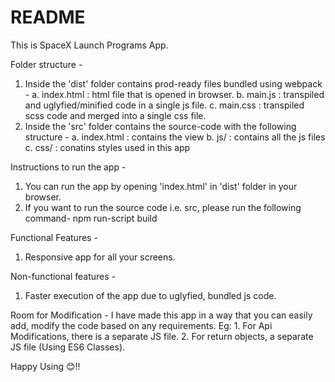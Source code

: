 # README #

This is SpaceX Launch Programs App.

Folder structure - 
1. Inside the 'dist' folder contains prod-ready files bundled using webpack -
    a. index.html       : html file that is opened in browser. 
    b. main.js          : transpiled and uglyfied/minified code in a single js file.
    c. main.css         : transpiled scss code and merged into a single css file.
2. Inside the 'src' folder contains the source-code with the following structure - 
    a. index.html       : contains the view
    b. js/              : contains all the js files
    c. css/             : conatins styles used in this app

Instructions to run the app - 
1. You can run the app by opening 'index.html' in 'dist' folder in your browser.
2. If you want to run the source code i.e. src, please run the following command-
    npm run-script build

Functional Features - 
1. Responsive app for all your screens.

Non-functional features - 
1. Faster execution of the app due to uglyfied, bundled js code.

Room for Modification - 
I have made this app in a way that you can easily add, modify the code based on any requirements.
Eg: 1. For Api Modifications, there is a separate JS file.
    2. For return objects, a separate JS file (Using ES6 Classes).

Happy Using 😊!!